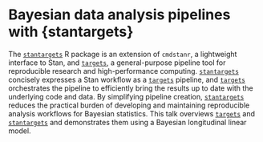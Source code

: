 # Bayesian data analysis pipelines with {stantargets}

The [`stantargets`](https://docs.ropensci.org/stantargets/) R package is an extension of `cmdstanr`, a lightweight interface to Stan, and [`targets`](https://docs.ropensci.org/targets/), a general-purpose pipeline tool for reproducible research and high-performance computing. [`stantargets`](https://docs.ropensci.org/stantargets/) concisely expresses a Stan workflow as a [`targets`](https://docs.ropensci.org/targets/) pipeline, and [`targets`](https://docs.ropensci.org/targets/) orchestrates the pipeline to efficiently bring the results up to date with the underlying code and data. By simplifying pipeline creation, [`stantargets`](https://docs.ropensci.org/stantargets/) reduces the practical burden of developing and maintaining reproducible analysis workflows for Bayesian statistics. This talk overviews [`targets`](https://docs.ropensci.org/targets/) and [`stantargets`](https://docs.ropensci.org/stantargets/) and demonstrates them using a Bayesian longitudinal linear model.
